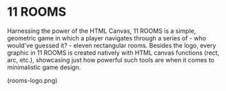 # 11 ROOMS

Harnessing the power of the HTML Canvas, 11 ROOMS is a simple, geometric game in which a player navigates through a series of - who would've guessed it? - eleven rectangular rooms. Besides the logo, every graphic in 11 ROOMS is created natively with HTML canvas functions (rect, arc, etc.), showcasing just how powerful such tools are when it comes to minimalistic game design.

(rooms-logo.png)

